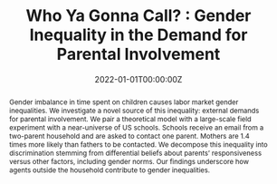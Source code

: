 ---
abstract: "Gender imbalance in time spent on children causes labor market gender inequalities. We investigate a novel source of this inequality: external demands for parental involvement. We pair a theoretical model with a large-scale field experiment with a near-universe of US schools. Schools receive an email from a two-parent household and are asked to contact one parent. Mothers are 1.4 times more likely than fathers to be contacted. We decompose this inequality into discrimination stemming from differential beliefs about parents’ responsiveness versus other factors, including gender norms. Our findings underscore how agents outside the household contribute to gender inequalities."
author_notes:
-
- Tufts University. laura.gee@tufts.edu. https://laurakgee.weebly.com/
- Brigham Young University. olga.stoddard@byu.edu. https://sites.google.com/view/olgastoddard
authors:
- admin
- Laura K. Gee
- Olga Stoddard
date: "2022-01-01T00:00:00Z"
doi: ""
featured: false
projects: []
publication: ''
publication_short: ""
publication_types:
- "3"
publishDate: "2022-01-01T00:00:00Z"
slides: ""
summary: "
<details>
  <summary>Abstract</summary>
  
Gender imbalance in time spent on children causes labor market gender inequalities. We investigate a novel source of this inequality: external demands for parental involvement. We pair a theoretical model with a large-scale field experiment with a near-universe of US schools. Schools receive an email from a two-parent household and are asked to contact one parent. Mothers are 1.4 times more likely than fathers to be contacted. We decompose this inequality into discrimination stemming from differential beliefs about parents’ responsiveness versus other factors, including gender norms. Our findings underscore how agents outside the household contribute to gender inequalities.
</details>"
title: "Who Ya Gonna Call? : Gender Inequality in the Demand for Parental Involvement"
tags:
url_code: ""
url_dataset: ""
url_pdf: ""
url_poster: ""
url_project: ""
url_slides: ""
url_source: ""
url_video: ""
links:
 - name: Working paper
   url: 'uploads/BGS_Parental_Involvement'
---